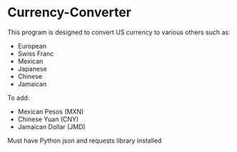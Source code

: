 # Currency-Converter

This program is designed to convert US currency to various others
such as:
  * European
  * Swiss Franc
  * Mexican
  * Japanese
  * Chinese
  * Jamaican

To add:
  * Mexican Pesos (MXN)
  * Chinese Yuan (CNY)
  * Jamaican Dollar (JMD)

Must have Python json and requests library installed
